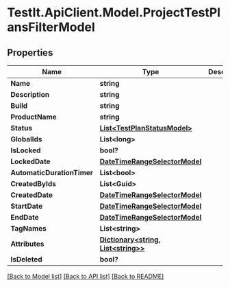# TestIt.ApiClient.Model.ProjectTestPlansFilterModel

## Properties

Name | Type | Description | Notes
------------ | ------------- | ------------- | -------------
**Name** | **string** |  | [optional] 
**Description** | **string** |  | [optional] 
**Build** | **string** |  | [optional] 
**ProductName** | **string** |  | [optional] 
**Status** | [**List&lt;TestPlanStatusModel&gt;**](TestPlanStatusModel.md) |  | [optional] 
**GlobalIds** | **List&lt;long&gt;** |  | [optional] 
**IsLocked** | **bool?** |  | [optional] 
**LockedDate** | [**DateTimeRangeSelectorModel**](DateTimeRangeSelectorModel.md) |  | [optional] 
**AutomaticDurationTimer** | **List&lt;bool&gt;** |  | [optional] 
**CreatedByIds** | **List&lt;Guid&gt;** |  | [optional] 
**CreatedDate** | [**DateTimeRangeSelectorModel**](DateTimeRangeSelectorModel.md) |  | [optional] 
**StartDate** | [**DateTimeRangeSelectorModel**](DateTimeRangeSelectorModel.md) |  | [optional] 
**EndDate** | [**DateTimeRangeSelectorModel**](DateTimeRangeSelectorModel.md) |  | [optional] 
**TagNames** | **List&lt;string&gt;** |  | [optional] 
**Attributes** | [**Dictionary&lt;string, List&lt;string&gt;&gt;**](Set.md) |  | [optional] 
**IsDeleted** | **bool?** |  | [optional] 

[[Back to Model list]](../README.md#documentation-for-models) [[Back to API list]](../README.md#documentation-for-api-endpoints) [[Back to README]](../README.md)

